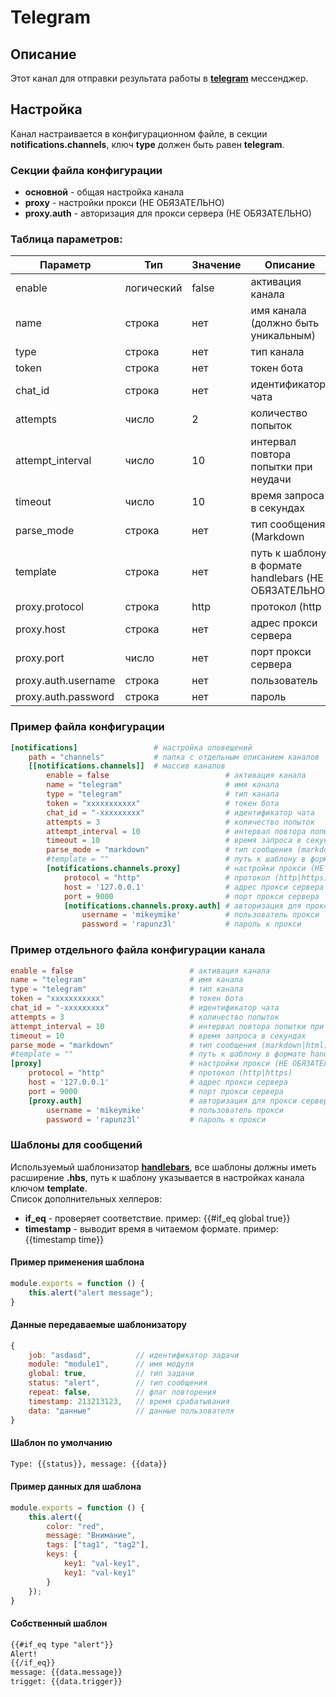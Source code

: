 # Telegram

## Описание

Этот канал для отправки результата работы в [**telegram**](https://telegram.org) мессенджер.

## Настройка

Канал настраивается в конфигурационном файле, в секции **notifications.channels**, ключ **type** должен быть равен **telegram**.

### Секции файла конфигурации

- **основной** - общая настройка канала
- **proxy** - настройки прокси (НЕ ОБЯЗАТЕЛЬНО)
- **proxy.auth** - авторизация для прокси сервера (НЕ ОБЯЗАТЕЛЬНО)

### Таблица параметров:

| Параметр | Тип | Значение | Описание |
| ----- | ----- | ----- | ----- |
| enable | логический | false | активация канала |
| name | строка | нет | имя канала (должно быть уникальным) |
| type | строка | нет | тип канала |
| token | строка | нет | токен бота |
| chat_id | строка | нет | идентификатор чата |
| attempts | число | 2 | количество попыток |
| attempt_interval | число | 10 | интервал повтора попытки при неудачи |
| timeout | число | 10 | время запроса в секундах |
| parse_mode | строка | нет | тип сообщения (Markdown|HTML) (НЕ ОБЯЗАТЕЛЬНО) |
| template | строка | нет | путь к шаблону в формате handlebars (НЕ ОБЯЗАТЕЛЬНО) |
| proxy.protocol | строка | http | протокол (http|https) |
| proxy.host | строка | нет | адрес прокси сервера |
| proxy.port | число | нет | порт прокси сервера |
| proxy.auth.username | строка | нет | пользователь |
| proxy.auth.password | строка | нет | пароль |

### Пример файла конфигурации

```toml
[notifications]                 # настройка оповещений
    path = "channels"           # папка с отдельным описанием каналов 
    [[notifications.channels]]  # массив каналов
        enable = false                          # активация канала
        name = "telegram"                       # имя канала
        type = "telegram"                       # тип канала
        token = "xxxxxxxxxxx"                   # токен бота
        chat_id = "-xxxxxxxxx"                  # идентификатор чата
        attempts = 3                            # количество попыток
        attempt_interval = 10                   # интервал повтора попытки при неудачи
        timeout = 10                            # время запроса в секундах
        parse_mode = "markdown"                 # тип сообщения (markdown|html)
        #template = ""                          # путь к шаблону в формате handlebars (НЕ ОБЯЗАТЕЛЬНО)
        [notifications.channels.proxy]          # настройки прокси (НЕ ОБЯЗАТЕЛЬНО)
            protocol = "http"                   # протокол (http|https)
            host = '127.0.0.1'                  # адрес прокси сервера
            port = 9000                         # порт прокси сервера
            [notifications.channels.proxy.auth] # авторизация для прокси сервера (НЕ ОБЯЗАТЕЛЬНО)
                username = 'mikeymike'          # пользователь прокси
                password = 'rapunz3l'           # пароль к прокси
```

### Пример отдельного файла конфигурации канала

```toml
enable = false                          # активация канала
name = "telegram"                       # имя канала
type = "telegram"                       # тип канала
token = "xxxxxxxxxxx"                   # токен бота
chat_id = "-xxxxxxxxx"                  # идентификатор чата
attempts = 3                            # количество попыток
attempt_interval = 10                   # интервал повтора попытки при неудачи
timeout = 10                            # время запроса в секундах
parse_mode = "markdown"                 # тип сообщения (markdown|html)
#template = ""                          # путь к шаблону в формате handlebars (НЕ ОБЯЗАТЕЛЬНО)
[proxy]                                 # настройки прокси (НЕ ОБЯЗАТЕЛЬНО)
    protocol = "http"                   # протокол (http|https)
    host = '127.0.0.1'                  # адрес прокси сервера
    port = 9000                         # порт прокси сервера
    [proxy.auth]                        # авторизация для прокси сервера (НЕ ОБЯЗАТЕЛЬНО)
        username = 'mikeymike'          # пользователь прокси
        password = 'rapunz3l'           # пароль к прокси
```

### Шаблоны для сообщений

Используемый шаблонизатор [**handlebars**](https://handlebarsjs.com/), все шаблоны должны иметь расширение **.hbs**, путь к шаблону указывается в настройках канала ключом **template**.  
Список дополнительных хелперов:

- **if_eq** - проверяет соответствие. пример: {{#if_eq global true}}
- **timestamp** - выводит время в читаемом формате. пример: {{timestamp time}}

#### Пример применения шаблона

```js
module.exports = function () {
    this.alert("alert message");
}
```

#### Данные передаваемые шаблонизатору

```js
{
    job: "asdasd",          // идентификатор задачи
    module: "module1",      // имя модуля
    global: true,           // тип задачи
    status: "alert",        // тип сообщения
    repeat: false,          // флаг повторения
    timestamp: 213213123,   // время срабатывания
    data: "данные"          // данные пользователя
}
```

#### Шаблон по умолчанию

```txt
Type: {{status}}, message: {{data}}
```

#### Пример данных для шаблона

```js
module.exports = function () {
    this.alert({
        color: "red",
        message: "Внимание",
        tags: ["tag1", "tag2"],
        keys: {
            key1: "val-key1",
            key1: "val-key1"
        }
    });
}
```

#### Собственный шаблон

```txt
{{#if_eq type "alert"}}
Alert!
{{/if_eq}}
message: {{data.message}}
trigget: {{data.trigger}}
```

